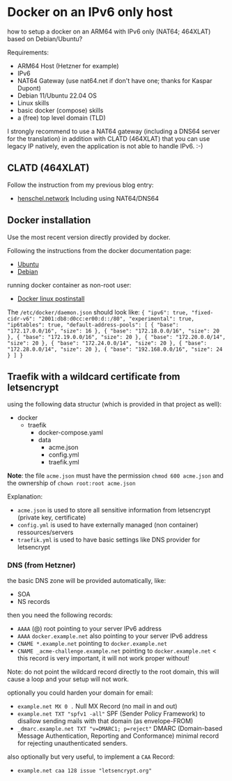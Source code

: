 # Docker on an IPv6 only host
how to setup a docker on an ARM64 with IPv6 only (NAT64; 464XLAT) based on Debian/Ubuntu?

Requirements:
- ARM64 Host (Hetzner for example)
- IPv6
- NAT64 Gateway (use nat64.net if don't have one; thanks for Kaspar Dupont)
- Debian 11/Ubuntu 22.04 OS
- Linux skills
- basic docker (compose) skills
- a (free) top level domain (TLD)

I strongly recommend to use a NAT64 gateway (including a DNS64 server for the translation) in addition with CLATD (464XLAT) that you can use legacy IP natively, even the application is not able to handle IPv6. :-)

## CLATD (464XLAT)
Follow the instruction from my previous blog entry:
- [henschel.network](https://henschel.network/nat464xlat-with-clatd-on-ubuntu-18-04-lts/)
Including using NAT64/DNS64

## Docker installation
Use the most recent version directly provided by docker.

Following the instructions from the docker documentation page:
- [Ubuntu](https://docs.docker.com/engine/install/ubuntu/)
- [Debian](https://docs.docker.com/engine/install/debian/)

running docker container as non-root user:
- [Docker linux postinstall](https://docs.docker.com/engine/install/linux-postinstall/)

The `/etc/docker/daemon.json` should look like:
`
{
  "ipv6": true,
  "fixed-cidr-v6": "2001:db8:d0cc:er00:d::/80",
  "experimental": true,
  "ip6tables": true,
  "default-address-pools": [
    { "base": "172.17.0.0/16", "size": 16 },
    { "base": "172.18.0.0/16", "size": 20 },
    { "base": "172.19.0.0/16", "size": 20 },
    { "base": "172.20.0.0/14", "size": 20 },
    { "base": "172.24.0.0/14", "size": 20 },
    { "base": "172.28.0.0/14", "size": 20 },
    { "base": "192.168.0.0/16", "size": 24 }
  ]
}
`

## Traefik with a wildcard certificate from letsencrypt
using the following data structur (which is provided in that project as well):
- docker
    - traefik
        - docker-compose.yaml
        - data
            - acme.json
            - config.yml
            - traefik.yml

**Note**: the file `acme.json` must have the permission `chmod 600 acme.json` and the ownership of `chown root:root acme.json`

Explanation:
- `acme.json` is used to store all sensitive information from letsencrypt (private key, certificate)
- `config.yml` is used to have externally managed (non container) ressources/servers
- `traefik.yml` is used to have basic settings like DNS provider for letsencrypt

### DNS (from Hetzner)
the basic DNS zone will be provided automatically, like:
- SOA
- NS records

then you need the following records:
- `AAAA` (@) root pointing to your server IPv6 address
- `AAAA` `docker.example.net` also pointing to your server IPv6 address
- `CNAME *.example.net` pointing to `docker.example.net`
- `CNAME _acme-challenge.example.net` pointing to `docker.example.net` < this record is very important, it will not work proper without!

Note: do not point the wildcard record directly to the root domain, this will cause a loop and your setup will not work.

optionally you could harden your domain for email:
- `example.net MX 0 .` Null MX Record (no mail in and out)
- `example.net TXT "spfv1 -all"` SPF (Sender Policy Framework) to disallow sending mails with that domain (as envelope-FROM)
- `_dmarc.example.net TXT "v=DMARC1; p=reject"` DMARC (Domain-based Message Authentication, Reporting and Conformance) minimal record for rejecting unauthenticated senders.

also optionally but very useful, to implement a `CAA` Record:
- `example.net caa 128 issue "letsencrypt.org"`